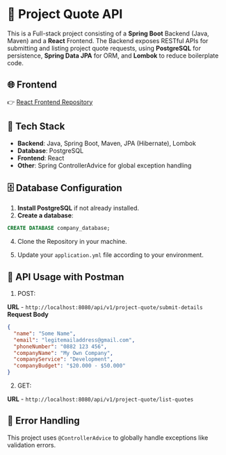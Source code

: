 # 🧾 Project Quote API

This is a Full-stack project consisting of a **Spring Boot** Backend (Java, Maven) and a **React** Frontend. The Backend exposes RESTful APIs for submitting and listing project quote requests, using **PostgreSQL** for persistence, **Spring Data JPA** for ORM, and **Lombok** to reduce boilerplate code.

## 🌐 Frontend

👉 [React Frontend Repository](https://github.com/Orlin99/Company-Frontend)

## 🧰 Tech Stack

- **Backend**: Java, Spring Boot, Maven, JPA (Hibernate), Lombok  
- **Database**: PostgreSQL  
- **Frontend**: React  
- **Other**: Spring ControllerAdvice for global exception handling  

## 🗄️ Database Configuration

1. **Install PostgreSQL** if not already installed.
2. **Create a database**:

```sql
CREATE DATABASE company_database;
```

4. Clone the Repository in your machine.

3. Update your `application.yml` file according to your environment.

## 📮 API Usage with Postman

1. POST:

**URL** - `http://localhost:8080/api/v1/project-quote/submit-details`
**Request Body**
```json
{
  "name": "Some Name",
  "email": "legitemailaddress@gmail.com",
  "phoneNumber": "0882 123 456",
  "companyName": "My Own Company",
  "companyService": "Development",
  "companyBudget": "$20.000 - $50.000"
}
```

2. GET:

**URL** - `http://localhost:8080/api/v1/project-quote/list-quotes`

## 🧠 Error Handling

This project uses `@ControllerAdvice` to globally handle exceptions like validation errors.
